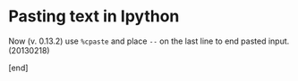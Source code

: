 # Pasting text in Ipython

Now (v. 0.13.2) use `%cpaste` and place `--` on the last line to end pasted input. (20130218)

[end]
